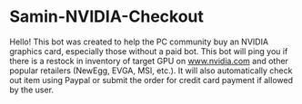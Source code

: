 # Samin-NVIDIA-Checkout
Hello! This bot was created to help the PC community buy an NVIDIA graphics card, especially those without a paid bot.
This bot will ping you if there is a restock in inventory of target GPU on www.nvidia.com and other popular retailers (NewEgg, EVGA, MSI, etc.).
It will also automatically check out item using Paypal or submit the order for credit card payment if allowed by the user.
